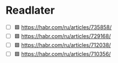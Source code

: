 # Readlater

- [ ] 🟩 https://habr.com/ru/articles/735858/
- [ ] 🟩 https://habr.com/ru/articles/729168/
- [ ] 🟩 https://habr.com/ru/articles/712038/
- [ ] 🟩 https://habr.com/ru/articles/710356/